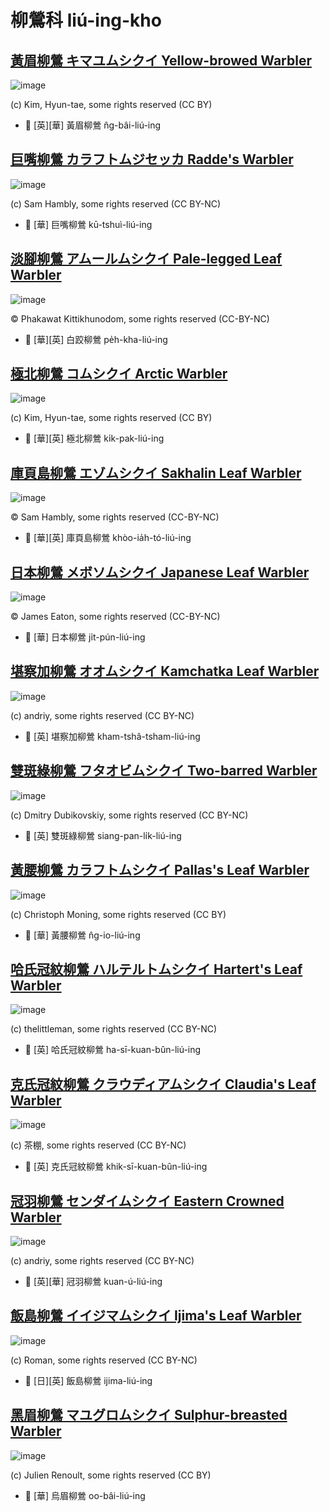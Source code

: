 # 柳鶯科 liú-ing-kho

## [黃眉柳鶯 キマユムシクイ Yellow-browed Warbler](https://ebird.org/species/yebwar3)

![image](https://inaturalist-open-data.s3.amazonaws.com/photos/2781613/medium.jpg)

(c) Kim, Hyun-tae, some rights reserved (CC BY)

- 🎯 [英][華] 黃眉柳鶯 n̂g-bâi-liú-ing

## [巨嘴柳鶯 カラフトムジセッカ Radde's Warbler](https://ebird.org/species/radwar1)

![image](https://inaturalist-open-data.s3.amazonaws.com/photos/249330452/medium.jpg)

(c) Sam Hambly, some rights reserved (CC BY-NC)

- 🎯 [華] 巨嘴柳鶯 kū-tshuì-liú-ing

## [淡腳柳鶯 アムールムシクイ Pale-legged Leaf Warbler](https://ebird.org/species/pllwar1)

![image](https://inaturalist-open-data.s3.amazonaws.com/photos/353559770/large.jpg)

© Phakawat Kittikhunodom, some rights reserved (CC-BY-NC)

- 🎯 [華][英] 白跤柳鶯 pe̍h-kha-liú-ing

## [極北柳鶯 コムシクイ Arctic Warbler](https://ebird.org/species/arcwar1)

![image](https://inaturalist-open-data.s3.amazonaws.com/photos/2678358/medium.jpg)

(c) Kim, Hyun-tae, some rights reserved (CC BY)

- 🎯 [華][英] 極北柳鶯 ki̍k-pak-liú-ing

## [庫頁島柳鶯 エゾムシクイ Sakhalin Leaf Warbler](https://ebird.org/species/salwar1)

![image](https://inaturalist-open-data.s3.amazonaws.com/photos/234130515/large.jpg)

© Sam Hambly, some rights reserved (CC-BY-NC)

- 🎯 [華][英] 庫頁島柳鶯 khòo-ia̍h-tó-liú-ing

## [日本柳鶯 メボソムシクイ Japanese Leaf Warbler](https://ebird.org/species/arcwar3)

![image](https://inaturalist-open-data.s3.amazonaws.com/photos/338161531/large.jpg)

© James Eaton, some rights reserved (CC-BY-NC)

- 🎯 [華] 日本柳鶯 ji̍t-pún-liú-ing

## [堪察加柳鶯 オオムシクイ Kamchatka Leaf Warbler](https://ebird.org/species/arcwar2)

![image](https://inaturalist-open-data.s3.amazonaws.com/photos/18110426/medium.jpeg)

(c) andriy, some rights reserved (CC BY-NC)

- 🎯 [英] 堪察加柳鶯 kham-tshâ-tsham-liú-ing

## [雙斑綠柳鶯 フタオビムシクイ Two-barred Warbler](https://ebird.org/species/grewar2)

![image](https://inaturalist-open-data.s3.amazonaws.com/photos/213560301/medium.jpg)

(c) Dmitry Dubikovskiy, some rights reserved (CC BY-NC)

- 🎯 [英] 雙斑綠柳鶯 siang-pan-li̍k-liú-ing

## [黃腰柳鶯 カラフトムシクイ Pallas's Leaf Warbler](https://ebird.org/species/palwar5)

![image](https://inaturalist-open-data.s3.amazonaws.com/photos/91060625/medium.jpeg)

(c) Christoph Moning, some rights reserved (CC BY)

- 🎯 [華] 黃腰柳鶯 n̂g-io-liú-ing

## [哈氏冠紋柳鶯 ハルテルトムシクイ Hartert's Leaf Warbler](https://ebird.org/species/harlew1)

![image](https://inaturalist-open-data.s3.amazonaws.com/photos/11603923/medium.jpeg)

(c) thelittleman, some rights reserved (CC BY-NC)

- 🎯 [英] 哈氏冠紋柳鶯 ha-sī-kuan-bûn-liú-ing

## [克氏冠紋柳鶯 クラウディアムシクイ Claudia's Leaf Warbler](https://ebird.org/species/clalew1)

![image](https://inaturalist-open-data.s3.amazonaws.com/photos/134811914/medium.jpeg)

(c) 茶棚, some rights reserved (CC BY-NC)

- 🎯 [英] 克氏冠紋柳鶯 khik-sī-kuan-bûn-liú-ing

## [冠羽柳鶯 センダイムシクイ Eastern Crowned Warbler](https://ebird.org/species/eacwar1)

![image](https://inaturalist-open-data.s3.amazonaws.com/photos/24401331/medium.jpeg)

(c) andriy, some rights reserved (CC BY-NC)

- 🎯 [英][華] 冠羽柳鶯 kuan-ú-liú-ing

## [飯島柳鶯 イイジマムシクイ Ijima's Leaf Warbler](https://ebird.org/species/ijlwar1)

![image](https://inaturalist-open-data.s3.amazonaws.com/photos/43795243/medium.jpg)

(c) Roman, some rights reserved (CC BY-NC)

- 🎯 [日][英] 飯島柳鶯 ijima-liú-ing

## [黑眉柳鶯 マユグロムシクイ Sulphur-breasted Warbler](https://ebird.org/species/subwar3)

![image](https://inaturalist-open-data.s3.amazonaws.com/photos/3859189/medium.jpg)

(c) Julien Renoult, some rights reserved (CC BY)

- 🎯 [華] 烏眉柳鶯 oo-bâi-liú-ing
